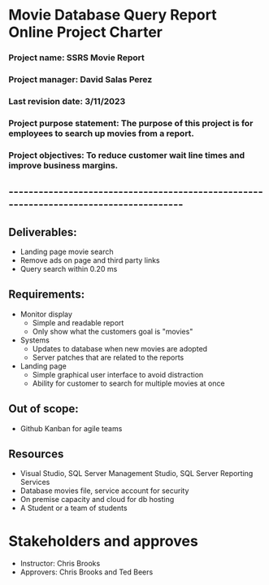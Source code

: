 # Movie Database Query Report Online Project Charter

### Project name: SSRS Movie Report
### Project manager: David Salas Perez
### Last revision date: 3/11/2023

### Project purpose statement: The purpose of this project is for employees to search up movies from a report.

### Project objectives: To reduce customer wait line times and improve business margins.

## --------------------------------------------------------------------------------------

## Deliverables: 
- Landing page movie search
- Remove ads on page and third party links
- Query search within 0.20 ms

## Requirements:
- Monitor display
	- Simple and readable report
	- Only show what the customers goal is "movies"
- Systems
	- Updates to database when new movies are adopted
	- Server patches that are related to the reports
- Landing page 
	- Simple graphical user interface to avoid distraction
	- Ability for customer to search for multiple movies at once
## Out of scope:
- Github Kanban for agile teams

## Resources
- Visual Studio, SQL Server Management Studio, SQL Server Reporting Services
- Database movies file, service account for security
- On premise capacity and cloud for db hosting
- A Student or a team of students

# Stakeholders and approves
- Instructor: Chris Brooks
- Approvers: Chris Brooks and Ted Beers
